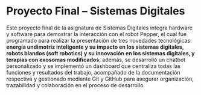 # Proyecto Final – Sistemas Digitales

Este proyecto final de la asignatura de Sistemas Digitales integra hardware y software para demostrar la interacción con el robot Pepper, el cual fue programado para realizar la presentación de tres novedades tecnológicas: **energía undimotriz inteligente y su impacto en los sistemas digitales, robots blandos (soft robotics) y su innovación en los sistemas digitales, y terapias con exosomas modificados**; además, se desarrolló un chatbot personalizado y se implementó un dashboard que centraliza todas las funciones y resultados del trabajo, acompañado de la documentación respectiva y gestionado mediante Git y GitHub para asegurar organización, trazabilidad y colaboración en el proceso de desarrollo.
